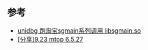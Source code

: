 ## 参考

- [unidbg 跑淘宝sgmain系列调用 libsgmain.so](https://blog.csdn.net/qq_32955223/article/details/120500351)
- [[分享]9.23 mtop 6.5.27](https://bbs.kanxue.com/thread-268927-1.htm)
